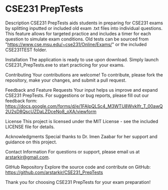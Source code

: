 # CSE231 PrepTests
Description
CSE231 PrepTests aids students in preparing for CSE231 exams by splitting inputted or included old exam .txt files into individual questions. This feature allows for targeted practice and includes a timer for each question to simulate exam conditions. Old tests can be sourced from "https://www.cse.msu.edu/~cse231/Online/Exams/" or the included CSE231TEST folder.

Installation
The application is ready to use upon download. Simply launch CSE231_PrepTests.exe to start practicing for your exams.

Contributing
Your contributions are welcome! To contribute, please fork the repository, make your changes, and submit a pull request.

Feedback and Feature Requests
Your input helps us improve and expand CSE231 PrepTests. For suggestions or bug reports, please fill out our feedback form: https://docs.google.com/forms/d/e/1FAIpQLSc4_M3WTU8WvkIfr_T_00awQ2U2sD8QscUZDaLZDceNo8_oXA/viewform

License
This project is licensed under the MIT License - see the included LICENSE file for details.

Acknowledgments
Special thanks to Dr. Imen Zaabar for her support and guidance on this project.

Contact Information
For questions or support, please email us at arstarkir@gmail.com.

GitHub Repository
Explore the source code and contribute on GitHub: https://github.com/arstarkir/CSE231_PrepTests

Thank you for choosing CSE231 PrepTests for your exam preparation!
